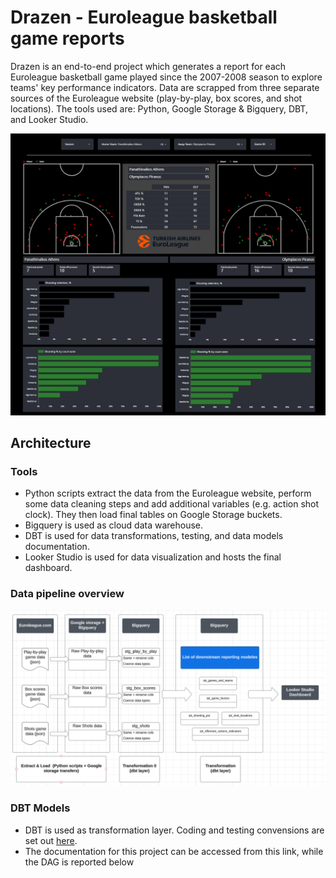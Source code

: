 # Drazen - Euroleague basketball game reports
Drazen is an end-to-end project which generates a report for each Euroleague basketball game played since the 2007-2008 season to explore teams' key performance indicators.
Data are scrapped from three separate sources of the Euroleague website (play-by-play, box scores, and shot locations). The tools used are: Python, Google Storage & Bigquery, DBT, and Looker Studio.


![GitHub Logo](img/game_report_dashboard.PNG)



## Architecture 

### Tools

* Python scripts extract the data from the Euroleague website, perform some data cleaning steps and add additional variables (e.g. action shot clock). They then load final tables on Google Storage buckets.
* Bigquery is used as cloud data warehouse.
* DBT is used for data transformations, testing, and data models documentation.
* Looker Studio is used for data visualization and hosts the final dashboard.

### Data pipeline overview
![GitHub Logo](img/data_pipeline_overview.PNG)

### DBT Models 
* DBT is used as transformation layer. Coding and testing convensions are set out [here](./dbt/BigQuery/README.md).
* The documentation for this project can be accessed from this link, while the DAG is reported below

